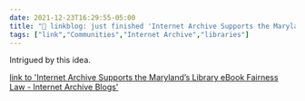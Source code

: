 ```yaml
---
date: 2021-12-23T16:29:55-05:00
title: "🔗 linkblog: just finished 'Internet Archive Supports the Maryland’s Library eBook Fairness Law - Internet Archive Blogs'"
tags: ["link","Communities","Internet Archive","libraries"]
---
```

Intrigued by this idea.
 
[link to 'Internet Archive Supports the Maryland’s Library eBook Fairness Law - Internet Archive Blogs'](https://blog.archive.org/2021/12/23/internet-archive-supports-the-marylands-library-ebook-fairness-law/)
